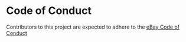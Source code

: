 # Code of Conduct

Contributors to this project are expected to adhere to the
[eBay Code of Conduct](https://github.com/eBay/.github/blob/main/CODE_OF_CONDUCT.md)
